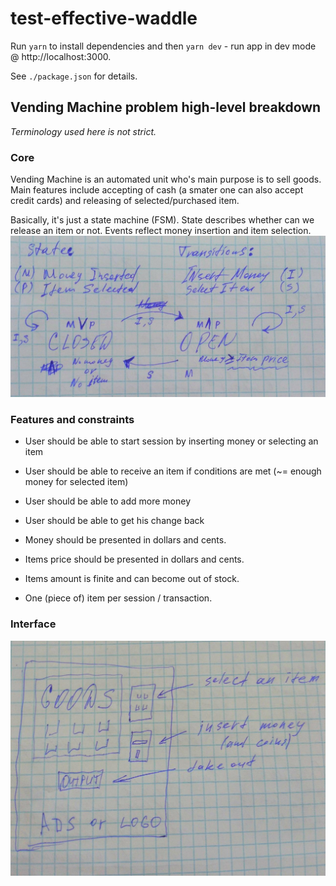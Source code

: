 # test-effective-waddle

Run `yarn` to install dependencies and then `yarn dev` - run app in dev mode @ http://localhost:3000.

See `./package.json` for details.

## Vending Machine problem high-level breakdown

_Terminology used here is not strict._

### Core

Vending Machine is an automated unit who's main purpose is to sell goods. Main features include accepting of cash (a smater one can also accept credit cards) and releasing of selected/purchased item.

Basically, it's just a state machine (FSM). State describes whether can we release an item or not. Events reflect money insertion and item selection.
![fsm]

### Features and constraints

- User should be able to start session by inserting money or selecting an item
- User should be able to receive an item if conditions are met (~= enough money for selected item)
- User should be able to add more money
- User should be able to get his change back

- Money should be presented in dollars and cents.
- Items price should be presented in dollars and cents.
- Items amount is finite and can become out of stock.
- One (piece of) item per session / transaction.

### Interface

![ui]

[fsm]: ./public/fsm.jpg
[ui]: ./public/ui.jpg
